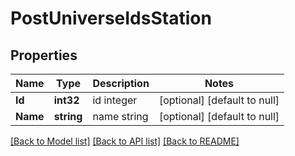# PostUniverseIdsStation

## Properties
Name | Type | Description | Notes
------------ | ------------- | ------------- | -------------
**Id** | **int32** | id integer | [optional] [default to null]
**Name** | **string** | name string | [optional] [default to null]

[[Back to Model list]](../README.md#documentation-for-models) [[Back to API list]](../README.md#documentation-for-api-endpoints) [[Back to README]](../README.md)


